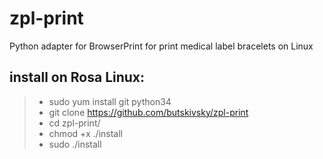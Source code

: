 # zpl-print
Python adapter for BrowserPrint for print medical label bracelets on Linux
## install on Rosa Linux:
  >- sudo yum install git python34
  >- git clone https://github.com/butskivsky/zpl-print
  >- cd zpl-print/
  >- chmod +x ./install 
  >- sudo ./install 